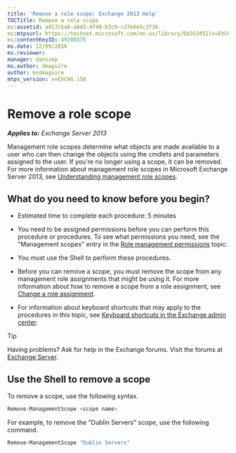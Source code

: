 ```yaml
---
title: 'Remove a role scope: Exchange 2013 Help'
TOCTitle: Remove a role scope
ms:assetid: ad17cba0-a8d3-4f40-b3c9-c37e6e5c3f36
ms:mtpsurl: https://technet.microsoft.com/en-us/library/Dd351051(v=EXCHG.150)
ms:contentKeyID: 49289375
ms.date: 12/09/2016
ms.reviewer: 
manager: dansimp
ms.author: dmaguire
author: msdmaguire
mtps_version: v=EXCHG.150
---
```


# Remove a role scope

_**Applies to:** Exchange Server 2013_

Management role scopes determine what objects are made available to a user who can then change the objects using the cmdlets and parameters assigned to the user. If you're no longer using a scope, it can be removed. For more information about management role scopes in Microsoft Exchange Server 2013, see [Understanding management role scopes](understanding-management-role-scopes-exchange-2013-help.md).

## What do you need to know before you begin?

  - Estimated time to complete each procedure: 5 minutes

  - You need to be assigned permissions before you can perform this procedure or procedures. To see what permissions you need, see the "Management scopes" entry in the [Role management permissions](role-management-permissions-exchange-2013-help.md) topic.

  - You must use the Shell to perform these procedures.

  - Before you can remove a scope, you must remove the scope from any management role assignments that might be using it. For more information about how to remove a scope from a role assignment, see [Change a role assignment](change-a-role-assignment-exchange-2013-help.md).

  - For information about keyboard shortcuts that may apply to the procedures in this topic, see [Keyboard shortcuts in the Exchange admin center](keyboard-shortcuts-in-the-exchange-admin-center-2013-help.md).

> [!TIP]
> Having problems? Ask for help in the Exchange forums. Visit the forums at [Exchange Server](https://go.microsoft.com/fwlink/p/?linkid=60612).

## Use the Shell to remove a scope

To remove a scope, use the following syntax.

```powershell
Remove-ManagementScope <scope name>
```

For example, to remove the "Dublin Servers" scope, use the following command.

```powershell
Remove-ManagementScope "Dublin Servers"
```
